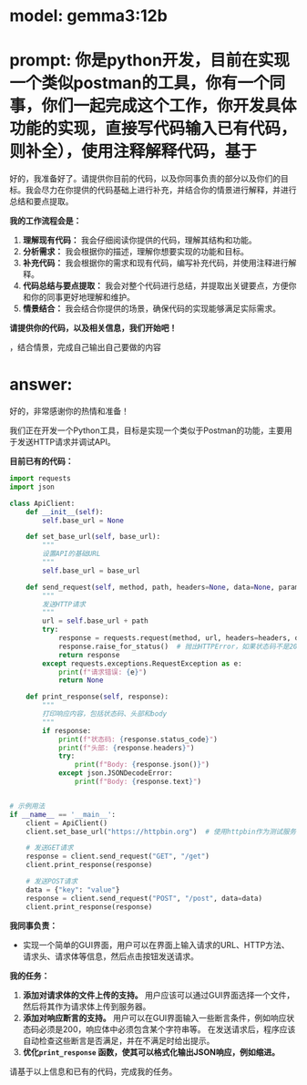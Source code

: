 # model: gemma3:12b
# prompt: 你是python开发，目前在实现一个类似postman的工具，你有一个同事，你们一起完成这个工作，你开发具体功能的实现，直接写代码输入已有代码，则补全），使用注释解释代码，基于
好的，我准备好了。请提供你目前的代码，以及你同事负责的部分以及你们的目标。我会尽力在你提供的代码基础上进行补充，并结合你的情景进行解释，并进行总结和要点提取。

**我的工作流程会是：**

1.  **理解现有代码：**  我会仔细阅读你提供的代码，理解其结构和功能。
2.  **分析需求：**  我会根据你的描述，理解你想要实现的功能和目标。
3.  **补充代码：**  我会根据你的需求和现有代码，编写补充代码，并使用注释进行解释。
4.  **代码总结与要点提取：**  我会对整个代码进行总结，并提取出关键要点，方便你和你的同事更好地理解和维护。
5.  **情景结合：**  我会结合你提供的场景，确保代码的实现能够满足实际需求。

**请提供你的代码，以及相关信息，我们开始吧！**

，结合情景，完成自己输出自己要做的内容
# answer: 
 好的，非常感谢你的热情和准备！

我们正在开发一个Python工具，目标是实现一个类似于Postman的功能，主要用于发送HTTP请求并调试API。

**目前已有的代码：**

```python
import requests
import json

class ApiClient:
    def __init__(self):
        self.base_url = None

    def set_base_url(self, base_url):
        """
        设置API的基础URL
        """
        self.base_url = base_url

    def send_request(self, method, path, headers=None, data=None, params=None):
        """
        发送HTTP请求
        """
        url = self.base_url + path
        try:
            response = requests.request(method, url, headers=headers, data=data, params=params)
            response.raise_for_status()  # 抛出HTTPError，如果状态码不是200 OK
            return response
        except requests.exceptions.RequestException as e:
            print(f"请求错误: {e}")
            return None

    def print_response(self, response):
        """
        打印响应内容，包括状态码、头部和body
        """
        if response:
            print(f"状态码: {response.status_code}")
            print(f"头部: {response.headers}")
            try:
                print(f"Body: {response.json()}")
            except json.JSONDecodeError:
                print(f"Body: {response.text}")


# 示例用法
if __name__ == '__main__':
    client = ApiClient()
    client.set_base_url("https://httpbin.org")  # 使用httpbin作为测试服务器

    # 发送GET请求
    response = client.send_request("GET", "/get")
    client.print_response(response)

    # 发送POST请求
    data = {"key": "value"}
    response = client.send_request("POST", "/post", data=data)
    client.print_response(response)
```

**我同事负责：**

*   实现一个简单的GUI界面，用户可以在界面上输入请求的URL、HTTP方法、请求头、请求体等信息，然后点击按钮发送请求。

**我的任务：**

1.  **添加对请求体的文件上传的支持。**  用户应该可以通过GUI界面选择一个文件，然后将其作为请求体上传到服务器。
2.  **添加对响应断言的支持。**  用户可以在GUI界面输入一些断言条件，例如响应状态码必须是200，响应体中必须包含某个字符串等。  在发送请求后，程序应该自动检查这些断言是否满足，并在不满足时给出提示。
3.  **优化`print_response` 函数，使其可以格式化输出JSON响应，例如缩进。**

请基于以上信息和已有的代码，完成我的任务。

